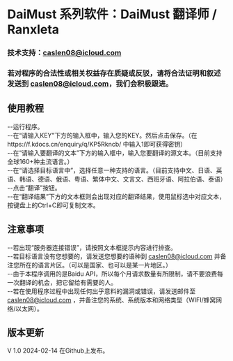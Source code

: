 # DaiMust 系列软件：DaiMust 翻译师 / Ranxleta
### 技术支持：caslen08@icloud.com  
### 若对程序的合法性或相关权益存在质疑或反驳，请将合法证明和叙述发送到 caslen08@icloud.com，我们会积极跟进。  

## 使用教程
--运行程序。  
--在“请输入KEY”下方的输入框中，输入您的KEY。然后点击保存。（在https://f.kdocs.cn/enquiry/q/KP5Rkncb/ 中输入1即可获得密钥）  
--在“请输入要翻译的文本”下方的输入框中，输入您要翻译的源文本。（目前支持全球160+种主流语言。）  
--在“请选择目标语言中”，选择任意一种支持的语言。（目前支持中文、日语、英语、韩语、德语、俄语、粤语、繁体中文、文言文、西班牙语、阿拉伯语、泰语）  
--点击“翻译”按钮。  
--在“翻译结果”下方的文本框则会出现对应的翻译结果，使用鼠标选中对应文本，按键盘上的Ctrl+C即可复制文本。  

## 注意事项
--若出现“服务器连接错误”，请按照文本框提示内容进行排查。  
--若目标语言没有您想要的，请发送您想要的语种到 caslen08@icloud.com 并备注您所在的语言片区。（可以是国家、也可以是某一片地区。）  
--由于本程序调用的是Baidu API，所以每个月请求数量有所限制，请不要浪费每一次翻译的机会，把它留给有需要的人。  
--若在使用程序过程中出现任何出乎意料的漏洞或错误，请发送邮件至 caslen08@icloud.com ，并备注您的系统、系统版本和网络类型（WIFI/蜂窝网络/以太网）。  

## 版本更新
V 1.0 2024-02-14 在Github上发布。  
